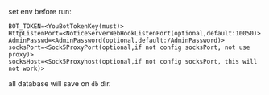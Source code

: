 

set env before run:

```
BOT_TOKEN=<YouBotTokenKey(must)>
HttpListenPort=<NoticeServerWebHookListenPort(optional,default:10050)>
AdminPasswd=<AdminPassword(optional,default:/AdminPassword)>
socksPort=<Sock5ProxyPort(optional,if not config socksPort, not use proxy)>
socksHost=<Sock5Proxyhost(optional,if not config socksPort, this will not work)>
```


all database will save on ```db``` dir.



